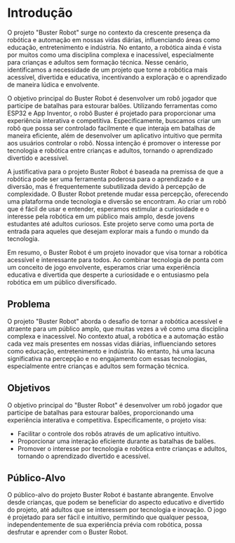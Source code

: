# Introdução

O projeto "Buster Robot" surge no contexto da crescente presença da robótica e automação em nossas vidas diárias, influenciando áreas como educação, entretenimento e indústria. No entanto, a robótica ainda é vista por muitos como uma disciplina complexa e inacessível, especialmente para crianças e adultos sem formação técnica. Nesse cenário, identificamos a necessidade de um projeto que torne a robótica mais acessível, divertida e educativa, incentivando a exploração e o aprendizado de maneira lúdica e envolvente.

O objetivo principal do Buster Robot é desenvolver um robô jogador que participe de batalhas para estourar balões. Utilizando ferramentas como ESP32 e App Inventor, o robô Buster é projetado para proporcionar uma experiência interativa e competitiva. Especificamente, buscamos criar um robô que possa ser controlado facilmente e que interaja em batalhas de maneira eficiente, além de desenvolver um aplicativo intuitivo que permita aos usuários controlar o robô. Nossa intenção é promover o interesse por tecnologia e robótica entre crianças e adultos, tornando o aprendizado divertido e acessível.

A justificativa para o projeto Buster Robot é baseada na premissa de que a robótica pode ser uma ferramenta poderosa para o aprendizado e a diversão, mas é frequentemente subutilizada devido à percepção de complexidade. O Buster Robot pretende mudar essa percepção, oferecendo uma plataforma onde tecnologia e diversão se encontram. Ao criar um robô que é fácil de usar e entender, esperamos estimular a curiosidade e o interesse pela robótica em um público mais amplo, desde jovens estudantes até adultos curiosos. Este projeto serve como uma porta de entrada para aqueles que desejam explorar mais a fundo o mundo da tecnologia.

Em resumo, o Buster Robot é um projeto inovador que visa tornar a robótica acessível e interessante para todos. Ao combinar tecnologia de ponta com um conceito de jogo envolvente, esperamos criar uma experiência educativa e divertida que desperte a curiosidade e o entusiasmo pela robótica em um público diversificado.

## Problema

O projeto "Buster Robot" aborda o desafio de tornar a robótica acessível e atraente para um público amplo, que muitas vezes a vê como uma disciplina complexa e inacessível. No contexto atual, a robótica e a automação estão cada vez mais presentes em nossas vidas diárias, influenciando setores como educação, entretenimento e indústria. No entanto, há uma lacuna significativa na percepção e no engajamento com essas tecnologias, especialmente entre crianças e adultos sem formação técnica.

## Objetivos

O objetivo principal do "Buster Robot" é desenvolver um robô jogador que participe de batalhas para estourar balões, proporcionando uma experiência interativa e competitiva. Especificamente, o projeto visa:

- Facilitar o controle dos robôs através de um aplicativo intuitivo.
- Proporcionar uma interação eficiente durante as batalhas de balões.
- Promover o interesse por tecnologia e robótica entre crianças e adultos, tornando o aprendizado divertido e acessível.
 
## Público-Alvo

O público-alvo do projeto Buster Robot é bastante abrangente. Envolve desde crianças, que podem se beneficiar do aspecto educativo e divertido do projeto, até adultos que se interessem por tecnologia e inovação. O jogo é projetado para ser fácil e intuitivo, permitindo que qualquer pessoa, independentemente de sua experiência prévia com robótica, possa desfrutar e aprender com o Buster Robot.
